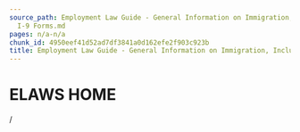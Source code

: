 ```yaml
---
source_path: Employment Law Guide - General Information on Immigration, Including
  I-9 Forms.md
pages: n/a-n/a
chunk_id: 4950eef41d52ad7df3841a0d162efe2f903c923b
title: Employment Law Guide - General Information on Immigration, Including I-9 Forms
---
```

# ELAWS HOME

/
